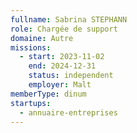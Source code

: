 ```yaml
---
fullname: Sabrina STEPHANN
role: Chargée de support
domaine: Autre
missions:
  - start: 2023-11-02
    end: 2024-12-31
    status: independent
    employer: Malt
memberType: dinum
startups:
  - annuaire-entreprises
---
```


